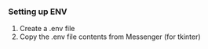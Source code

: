 ### Setting up ENV
1. Create a .env file
2. Copy the .env file contents from Messenger (for tkinter)

